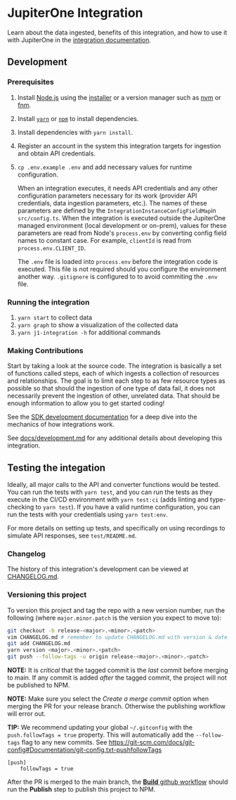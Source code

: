 # JupiterOne Integration

Learn about the data ingested, benefits of this integration, and how to use it
with JupiterOne in the [integration documentation](docs/jupiterone.md).



## Development

### Prerequisites

1. Install [Node.js](https://nodejs.org/) using the
   [installer](https://nodejs.org/en/download/) or a version manager such as
   [nvm](https://github.com/nvm-sh/nvm) or [fnm](https://github.com/Schniz/fnm).
2. Install [`yarn`](https://yarnpkg.com/getting-started/install) or
   [`npm`](https://github.com/npm/cli#installation) to install dependencies.
3. Install dependencies with `yarn install`.
4. Register an account in the system this integration targets for ingestion and
   obtain API credentials.
5. `cp .env.example .env` and add necessary values for runtime configuration.

   When an integration executes, it needs API credentials and any other
   configuration parameters necessary for its work (provider API credentials,
   data ingestion parameters, etc.). The names of these parameters are defined
   by the `IntegrationInstanceConfigFieldMap`in `src/config.ts`. When the
   integration is executed outside the JupiterOne managed environment (local
   development or on-prem), values for these parameters are read from Node's
   `process.env` by converting config field names to constant case. For example,
   `clientId` is read from `process.env.CLIENT_ID`.

   The `.env` file is loaded into `process.env` before the integration code is
   executed. This file is not required should you configure the environment
   another way. `.gitignore` is configured to to avoid commiting the `.env`
   file.

### Running the integration

1. `yarn start` to collect data
2. `yarn graph` to show a visualization of the collected data
3. `yarn j1-integration -h` for additional commands

### Making Contributions

Start by taking a look at the source code. The integration is basically a set of
functions called steps, each of which ingests a collection of resources and
relationships. The goal is to limit each step to as few resource types as
possible so that should the ingestion of one type of data fail, it does not
necessarily prevent the ingestion of other, unrelated data. That should be
enough information to allow you to get started coding!

See the
[SDK development documentation](https://github.com/JupiterOne/sdk/blob/main/docs/integrations/development.md)
for a deep dive into the mechanics of how integrations work.

See [docs/development.md](docs/development.md) for any additional details about
developing this integration.

## Testing the integation

Ideally, all major calls to the API and converter functions would be tested. You
can run the tests with `yarn test`, and you can run the tests as they execute in
the CI/CD environment with `yarn test:ci` (adds linting and type-checking to
`yarn test`). If you have a valid runtime configuration, you can run the tests
with your credentials using `yarn test:env`.

For more details on setting up tests, and specifically on using recordings to
simulate API responses, see `test/README.md`.

### Changelog

The history of this integration's development can be viewed at
[CHANGELOG.md](CHANGELOG.md).

### Versioning this project

To version this project and tag the repo with a new version number, run the
following (where `major.minor.patch` is the version you expect to move to):

```sh
git checkout -b release-<major>.<minor>.<patch>
vim CHANGELOG.md # remember to update CHANGELOG.md with version & date!
git add CHANGELOG.md
yarn version <major>.<minor>.<patch>
git push --follow-tags -u origin release-<major>.<minor>.<patch>
```

**NOTE:** It is _critical_ that the tagged commit is the _last_ commit before
merging to main. If any commit is added _after_ the tagged commit, the project
will not be published to NPM.

**NOTE:** Make sure you select the _Create a merge commit_ option when merging
the PR for your release branch. Otherwise the publishing workflow will error
out.

**TIP:** We recommend updating your global `~/.gitconfig` with the
`push.followTags = true` property. This will automatically add the
`--follow-tags` flag to any new commits. See
<https://git-scm.com/docs/git-config#Documentation/git-config.txt-pushfollowTags>

```
[push]
	followTags = true
```

After the PR is merged to the main branch, the
[**Build** github workflow](./.github/workflows/build.yml) should run the
**Publish** step to publish this project to NPM.
